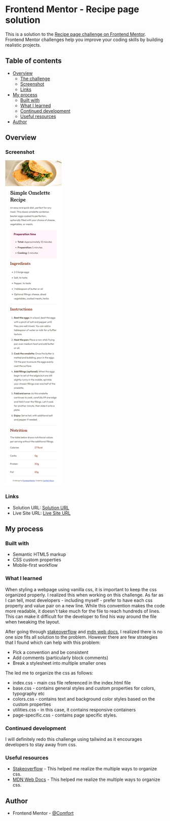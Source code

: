 # Frontend Mentor - Recipe page solution

This is a solution to the [Recipe page challenge on Frontend Mentor](https://www.frontendmentor.io/challenges/recipe-page-KiTsR8QQKm). Frontend Mentor challenges help you improve your coding skills by building realistic projects. 

## Table of contents

- [Overview](#overview)
  - [The challenge](#the-challenge)
  - [Screenshot](#screenshot)
  - [Links](#links)
- [My process](#my-process)
  - [Built with](#built-with)
  - [What I learned](#what-i-learned)
  - [Continued development](#continued-development)
  - [Useful resources](#useful-resources)
- [Author](#author)

## Overview

### Screenshot

![](./screenshot.png)

### Links

- Solution URL: [Solution URL](https://github.com/comfortprince/recipe-page-main-frontend-mentor)
- Live Site URL: [Live Site URL](https://github.io/comfortprince/recipe-page-main-frontend-mentor)

## My process

### Built with

- Semantic HTML5 markup
- CSS custom properties
- Mobile-first workflow

### What I learned

When styling a webpage using vanilla css, it is important to keep the css organized properly. I realized this when working on this challenge. As far as I can tell, most developers - including myself - prefer to have each css property and value pair on a new line. While this convention makes the code more readable, it doesn't take much for the file to reach hundreds of lines. This can make it difficult for the developer to find his way around the file when tweaking the layout.

After going through [stakeoverflow]() and [mdn web docs](), I realized there is no one size fits all solution to the problem. However there are few strategies that I found which can help with this problem:

- Pick a convention and be consistent
- Add comments (particularly block comments)
- Break a stylesheet into multiple smaller ones

The led me to organize the css as follows:
- index.css - main css file referenced in the index.html file
- base.css - contains general styles and custom properties for colors, typography etc
- colors.css - contains text and background color styles based on the custom properties
- utilities.css - in this case, it contains responsive containers
- page-specific.css - contains page specific styles. 

### Continued development

I will definitely redo this challenge using tailwind as it encourages developers to stay away from css. 

### Useful resources

- [Stakeoverflow](https://www.google.com/url?sa=t&rct=j&q=&esrc=s&source=web&cd=&cad=rja&uact=8&ved=2ahUKEwirprC1kP6DAxWPSUEAHcZ7AHsQFnoECCAQAQ&url=https%3A%2F%2Fstackoverflow.com%2Fquestions%2F146106%2Fhow-should-i-organize-the-contents-of-my-css-files&usg=AOvVaw3uUc6Wv54PC7WJWfA10nzU&opi=89978449) - This helped me realize the multiple ways to organize css. 
- [MDN Web Docs](https://www.google.com/url?sa=t&rct=j&q=&esrc=s&source=web&cd=&cad=rja&uact=8&ved=2ahUKEwirprC1kP6DAxWPSUEAHcZ7AHsQFnoECBcQAQ&url=https%3A%2F%2Fdeveloper.mozilla.org%2Fen-US%2Fdocs%2FLearn%2FCSS%2FBuilding_blocks%2FOrganizing&usg=AOvVaw1WIQwSGLpjsjaXdaAIycDT&opi=89978449) - This helped me realize the multiple ways to organize css.

## Author

- Frontend Mentor - [@Comfort](https://www.frontendmentor.io/profile/Comfort)
